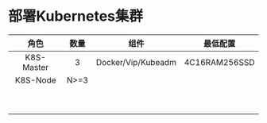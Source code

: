# 部署Kubernetes集群

| 角色 | 数量 | 组件 | 最低配置 |
| :---: | :---: | :---: | :---: |
| K8S-Master | 3 | Docker/Vip/Kubeadm | 4C16RAM256SSD |
| K8S-Node | N&gt;=3 |  |  |
|  |  |  |  |
|  |  |  |  |
|  |  |  |  |
|  |  |  |  |
|  |  |  |  |
|  |  |  |  |
|  |  |  |  |
|  |  |  |  |
|  |  |  |  |




